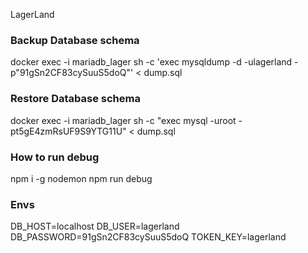 LagerLand

### Backup Database schema

docker exec -i mariadb_lager sh -c 'exec mysqldump -d -ulagerland -p"91gSn2CF83cySuuS5doQ"' < dump.sql

### Restore Database schema

docker exec -i mariadb_lager sh -c "exec mysql -uroot -pt5gE4zmRsUF9S9YTG11U" < dump.sql

### How to run debug

npm i -g nodemon
npm run debug

### Envs

DB_HOST=localhost
DB_USER=lagerland
DB_PASSWORD=91gSn2CF83cySuuS5doQ
TOKEN_KEY=lagerland
